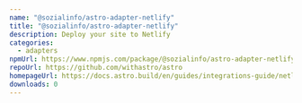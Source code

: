 ```yaml
---
name: "@sozialinfo/astro-adapter-netlify"
title: "@sozialinfo/astro-adapter-netlify"
description: Deploy your site to Netlify
categories:
  - adapters
npmUrl: https://www.npmjs.com/package/@sozialinfo/astro-adapter-netlify
repoUrl: https://github.com/withastro/astro
homepageUrl: https://docs.astro.build/en/guides/integrations-guide/netlify/
downloads: 0
---
```

